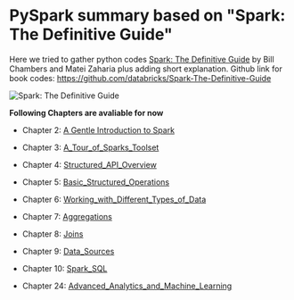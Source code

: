 # PySpark summary based on __"Spark: The Definitive Guide"__

Here  we tried to gather python codes  [Spark: The Definitive Guide](http://shop.oreilly.com/product/0636920034957.do) by Bill Chambers and Matei Zaharia plus adding short explanation. 
Github link for book codes:
https://github.com/databricks/Spark-The-Definitive-Guide




![Spark: The Definitive Guide](https://images-na.ssl-images-amazon.com/images/I/51z7TzI-Y3L._SX379_BO1,204,203,200_.jpg)

__Following Chapters are avaliable for now__

- Chapter 2:	[A Gentle Introduction to Spark](https://github.com/jupihes/PySpark-summary/blob/master/PySpark%20summary%20Chap%202.md)

- Chapter 3:	[A_Tour_of_Sparks_Toolset](https://github.com/jupihes/PySpark-summary/blob/master/PySpark%20summary%20Chap%203.md)

- Chapter 4:	[Structured_API_Overview](https://github.com/jupihes/PySpark-summary/blob/master/PySpark%20summary%20Chap%204.md)

- Chapter 5:	[Basic_Structured_Operations](https://github.com/jupihes/PySpark-summary/blob/master/PySpark%20summary%20Chap%205.md)

- Chapter 6:	[Working_with_Different_Types_of_Data](https://github.com/jupihes/PySpark-summary/blob/master/PySpark%20summary%20Chap%206.md)

- Chapter 7:	[Aggregations](https://github.com/jupihes/PySpark-summary/blob/master/PySpark%20summary%20Chap%207.md)

- Chapter 8:	[Joins](https://github.com/jupihes/PySpark-summary/blob/master/PySpark%20summary%20Chap%208.md)

- Chapter 9:	[Data_Sources](https://github.com/jupihes/PySpark-summary/blob/master/PySpark%20summary%20Chap%209.md)

- Chapter 10:	[Spark_SQL](https://github.com/jupihes/PySpark-summary/blob/master/PySpark%20summary%20Chap%2010.md)

- Chapter 24:	[Advanced_Analytics_and_Machine_Learning](https://github.com/jupihes/PySpark-summary/blob/master/PySpark%20summary%20Chap%2024.md)

